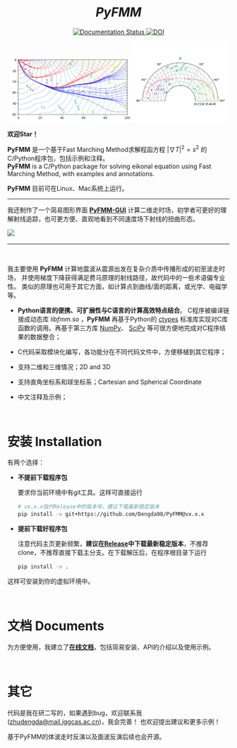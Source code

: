 
<h1 align="center"><b><i>PyFMM</i></b></h1>

<p align="center">
  <a href="https://pyfmm.readthedocs.io/zh-cn/latest/?badge=latest">
    <img src="https://readthedocs.org/projects/pyfmm/badge/?version=latest" alt="Documentation Status" />
  </a>
  <a href="https://zenodo.org/doi/10.5281/zenodo.13823187">
    <img src="https://zenodo.org/badge/860537381.svg" alt="DOI" />
  </a>

</p>


<p align="center">
  <img src="./figs/output2.png" alt="Image 2" width="55%" />
  <img src="./figs/output3.png" alt="Image 3" width="42%" />
</p>

**欢迎Star！**

**PyFMM** 是一个基于Fast Marching Method求解程函方程 $|\nabla T|^2 = s^2$ 的C/Python程序包，包括示例和注释。  
**PyFMM** is a C/Python package for solving eikonal equation using Fast Marching Method, with examples and annotations.  

**PyFMM** 目前可在Linux、Mac系统上运行。  

----

我还制作了一个简易图形界面 [**PyFMM-GUI**](https://github.com/Dengda98/PyFMM-GUI) 计算二维走时场，初学者可更好的理解射线追踪，也可更方便、直观地看到不同速度场下射线的扭曲形态。

![](https://github.com/Dengda98/PyFMM-GUI/blob/main/figs/example.gif)

-------
</br>

我主要使用 **PyFMM** 计算地震波从震源出发在复杂介质中传播形成的初至波走时场，
并使用梯度下降获得满足费马原理的射线路径，故代码中的一些术语偏专业性。
类似的原理也可用于其它方面，如计算点到曲线/面的距离，或光学、电磁学等。


+ **Python语言的便携、可扩展性与C语言的计算高效特点结合**。
  C程序被编译链接成动态库 *libfmm.so* ，**PyFMM** 再基于Python的 [ctypes](https://docs.python.org/3/library/ctypes.html)
  标准库实现对C库函数的调用。再基于第三方库 [NumPy](https://numpy.org/)、 
  [SciPy](https://scipy.org/) 等可很方便地完成对C程序结果的数据整合；


+ C代码采取模块化编写，各功能分在不同代码文件中，方便移植到其它程序；


+ 支持二维和三维情况；2D and 3D


+ 支持直角坐标系和球坐标系；Cartesian and Spherical Coordinate


+ 中文注释及示例；

<br>

# 安装 Installation 
有两个选择：
+ **不提前下载程序包**  

  要求你当前环境中有git工具。这样可直接运行
  ```bash
  # vx.x.x指代Release中的版本号，建议下载最新稳定版本
  pip install -v git+https://github.com/Dengda98/PyFMM@vx.x.x
  ```


+ **提前下载好程序包** 

  注意代码主页更新频繁，**建议在[Release](https://github.com/Dengda98/PyFMM/releases)中下载最新稳定版本**，不推荐clone，不推荐直接下载主分支。在下载解压后，在程序根目录下运行
  ```bash
  pip install -v .
  ``` 

这样可安装到你的虚拟环境中。 


<br>

# 文档 Documents
为方便使用，我建立了[**在线文档**](https://pyfmm.readthedocs.io/zh-cn/latest/)，包括简易安装、API的介绍以及使用示例。  

<br>


# 其它
代码是我在研二写的，如果遇到bug，欢迎联系我(zhudengda@mail.iggcas.ac.cn)，我会完善！
也欢迎提出建议和更多示例！

基于PyFMM的体波走时反演以及面波反演后续也会开源。
